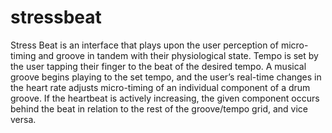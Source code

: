 # stressbeat

Stress Beat is an interface that plays upon the
user perception of micro-timing and groove in
tandem with their physiological state. Tempo is
set by the user tapping their finger to the beat
of the desired tempo. A musical groove begins
playing to the set tempo, and the user’s real-time
changes in the heart rate adjusts micro-timing
of an individual component of a drum groove.
If the heartbeat is actively increasing, the given
component occurs behind the beat in relation to
the rest of the groove/tempo grid, and vice versa.

